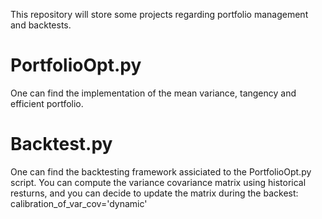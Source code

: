 This repository will store some projects regarding portfolio management and backtests.

# PortfolioOpt.py

One can find the implementation of the mean variance, tangency and efficient portfolio.

# Backtest.py

One can find the backtesting framework assiciated to the PortfolioOpt.py script. You can compute the variance covariance matrix using historical resturns, and you can decide
to update the matrix during the backest: calibration_of_var_cov='dynamic'
